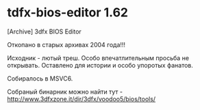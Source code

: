 # tdfx-bios-editor 1.62

[Archive] 3dfx BIOS Editor

Откопано в старых архивах 2004 года!!!

Исходник - лютый треш. Особо впечатлительным просьба не открывать.
Оставлено для истории и особо упоротых фанатов.

Собиралось в MSVC6.

Собраный бинарник можно найти тут - http://www.3dfxzone.it/dir/3dfx/voodoo5/bios/tools/
